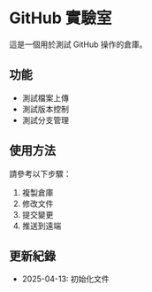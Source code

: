 # GitHub 實驗室

這是一個用於測試 GitHub 操作的倉庫。

## 功能

- 測試檔案上傳
- 測試版本控制
- 測試分支管理

## 使用方法

請參考以下步驟：

1. 複製倉庫
2. 修改文件
3. 提交變更
4. 推送到遠端

## 更新紀錄

- 2025-04-13: 初始化文件